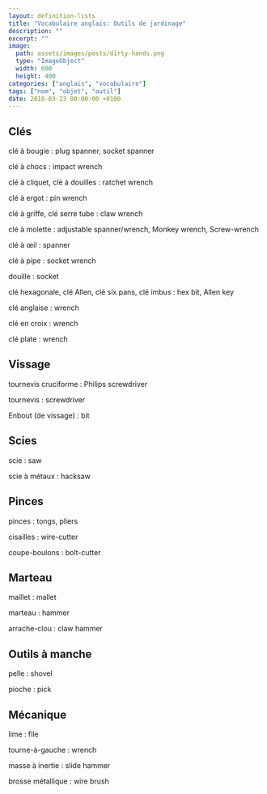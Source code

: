 ```yaml
---
layout: definition-lists
title: "Vocabulaire anglais: Outils de jardinage"
description: ""
excerpt: ""
image:
  path: assets/images/posts/dirty-hands.png
  type: "ImageObject"
  width: 600
  height: 400
categories: ["anglais", "vocabulaire"]
tags: ["nom", "objet", "outil"]
date: 2018-03-23 00:00:00 +0100
---
```


## Clés

clé à bougie
: plug spanner, socket spanner

clé à chocs
: impact wrench

clé à cliquet, clé à douilles
: ratchet wrench

clé à ergot
: pin wrench

clé à griffe, clé serre tube
: claw wrench

clé à molette
: adjustable spanner/wrench, Monkey wrench, Screw-wrench

clé à œil
: spanner

clé à pipe
: socket wrench

douille
: socket

clé hexagonale, clé Allen, clé six pans, clé imbus
: hex bit, Allen key

clé anglaise
: wrench

clé en croix
: wrench

clé plate
: wrench


## Vissage

tournevis cruciforme
: Philips screwdriver

tournevis
: screwdriver

Enbout (de vissage)
: bit


## Scies

scie
: saw

scie à métaux
: hacksaw


## Pinces

pinces
: tongs, pliers

cisailles
: wire-cutter

coupe-boulons
: bolt-cutter


## Marteau

maillet
: mallet

marteau
: hammer

arrache-clou
: claw hammer


## Outils à manche

pelle
: shovel

pioche
: pick


## Mécanique

lime
: file

tourne-à-gauche
: wrench

masse à inertie
:	slide hammer

brosse métallique
: wire brush
